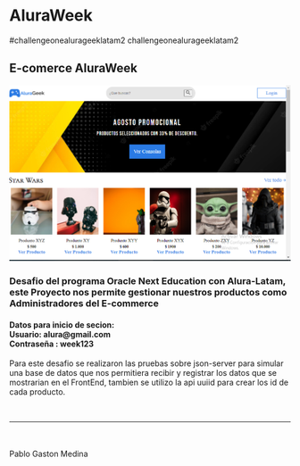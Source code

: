 # AluraWeek
#challengeonealurageeklatam2  challengeonealurageeklatam2 

<h2>E-comerce AluraWeek </h2>
<img src="Imagen AluraWeek.png" alt="Captura de pantalla">
<h3>Desafio del programa Oracle Next Education con Alura-Latam, este Proyecto nos permite gestionar nuestros productos como Administradores del E-commerce</h3>
<h4>
Datos para inicio de secion: </br>
Usuario: alura@gmail.com </br>
Contraseña : week123</h4>

<p>Para este desafio se realizaron las pruebas sobre json-server para simular una base de datos que nos permitiera recibir y registrar los datos que se mostrarian en el FrontEnd, tambien se utilizo la api uuiid para crear los id de cada producto.</p>

</br>

----------------------------------
</br>
</br>
<footer>Pablo Gaston Medina</footer>
